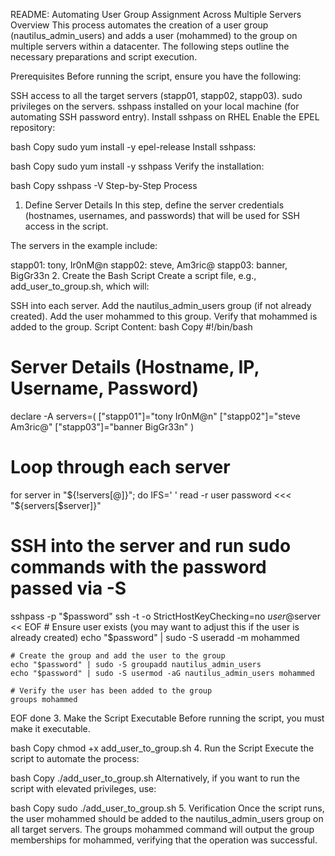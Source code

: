 README: Automating User Group Assignment Across Multiple Servers
Overview
This process automates the creation of a user group (nautilus_admin_users) and adds a user (mohammed) to the group on multiple servers within a datacenter. The following steps outline the necessary preparations and script execution.

Prerequisites
Before running the script, ensure you have the following:

SSH access to all the target servers (stapp01, stapp02, stapp03).
sudo privileges on the servers.
sshpass installed on your local machine (for automating SSH password entry).
Install sshpass on RHEL
Enable the EPEL repository:

bash
Copy
sudo yum install -y epel-release
Install sshpass:

bash
Copy
sudo yum install -y sshpass
Verify the installation:

bash
Copy
sshpass -V
Step-by-Step Process
1. Define Server Details
In this step, define the server credentials (hostnames, usernames, and passwords) that will be used for SSH access in the script.

The servers in the example include:

stapp01: tony, Ir0nM@n
stapp02: steve, Am3ric@
stapp03: banner, BigGr33n
2. Create the Bash Script
Create a script file, e.g., add_user_to_group.sh, which will:

SSH into each server.
Add the nautilus_admin_users group (if not already created).
Add the user mohammed to this group.
Verify that mohammed is added to the group.
Script Content:
bash
Copy
#!/bin/bash

# Server Details (Hostname, IP, Username, Password)
declare -A servers=(
  ["stapp01"]="tony Ir0nM@n"
  ["stapp02"]="steve Am3ric@"
  ["stapp03"]="banner BigGr33n"
)

# Loop through each server
for server in "${!servers[@]}"; do
  IFS=' ' read -r user password <<< "${servers[$server]}"
  
  # SSH into the server and run sudo commands with the password passed via -S
  sshpass -p "$password" ssh -t -o StrictHostKeyChecking=no $user@$server << EOF
    # Ensure user exists (you may want to adjust this if the user is already created)
    echo "$password" | sudo -S useradd -m mohammed

    # Create the group and add the user to the group
    echo "$password" | sudo -S groupadd nautilus_admin_users
    echo "$password" | sudo -S usermod -aG nautilus_admin_users mohammed

    # Verify the user has been added to the group
    groups mohammed
EOF
done
3. Make the Script Executable
Before running the script, you must make it executable.

bash
Copy
chmod +x add_user_to_group.sh
4. Run the Script
Execute the script to automate the process:

bash
Copy
./add_user_to_group.sh
Alternatively, if you want to run the script with elevated privileges, use:

bash
Copy
sudo ./add_user_to_group.sh
5. Verification
Once the script runs, the user mohammed should be added to the nautilus_admin_users group on all target servers. The groups mohammed command will output the group memberships for mohammed, verifying that the operation was successful.

